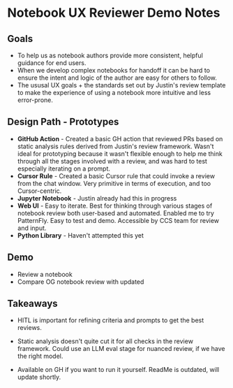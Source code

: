 # Notebook UX Reviewer Demo Notes


## Goals
- To help us as notebook authors provide more consistent, helpful guidance for end users.
- When we develop complex notebooks for handoff it can be hard to ensure the intent and logic of the author are easy for others to follow.
- The ususal UX goals + the standards set out by Justin's review template to make the experience of using a notebook more intuitive and less error-prone.

## Design Path - Prototypes

- **GitHub Action** - Created a basic GH action that reviewed PRs based on static analysis rules derived from Justin's review framework. Wasn't ideal for prototyping because it wasn't flexible enough to help me think through all the stages involved with a review, and was hard to test especially iterating on a prompt.
- **Cursor Rule** - Created a basic Cursor rule that could invoke a review from the chat window. Very primitive in terms of execution, and too Cursor-centric. 
- **Jupyter Notebook** - Justin already had this in progress
- **Web UI** - Easy to iterate. Best for thinking through various stages of notebook review both user-based and automated. Enabled me to try PatternFly. Easy to test and demo. Accessible by CCS team for review and input.
- **Python Library** - Haven't attempted this yet



## Demo

- Review a notebook
- Compare OG notebook review with updated

## Takeaways

- HITL is important for refining criteria and prompts to get the best reviews.

- Static analysis doesn't quite cut it for all checks in the review framework. Could use an LLM eval stage for nuanced review, if we have the right model.

- Available on GH if you want to run it yourself. ReadMe is outdated, will update shortly.
